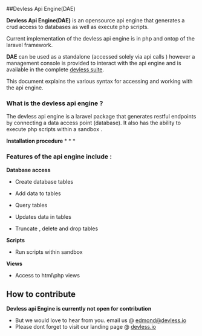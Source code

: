 
##Devless Api Engine(DAE)

**Devless Api Engine(DAE)** is an opensource api engine that generates a crud access to databases as well as execute php scripts. 

Current implementation of the devless api engine is in php and ontop of the laravel framework. 

**DAE** can be used as a standalone (accessed solely via api calls ) however a management console is provided to interact with the api engine and is available in the complete [devless suite](#devless-suite-url).

This document explains the various syntax for accessing and working with  the api engine.

### What is the devless api engine ?
The devless api engine is  a laravel package that generates restful endpoints by connecting a data access point  (database). It also has the ability to  execute php scripts within a sandbox .

**Installation procedure**
* 
* 
* 

### Features of the api engine include :

**Database access**
* Create  database tables 

* Add data to tables 

 * Query tables 

 * Updates data in  tables 

 * Truncate , delete and drop  tables 

**Scripts**
* Run scripts within sandbox 

**Views**
* Access to html\php views 

## How to contribute 
**Devless api Engine is currently not open for contribution**
* But we would love to hear from  you. email us @ edmond@devless.io
* Please dont forget to visit our landing page @ [devless.io](devless.io)
